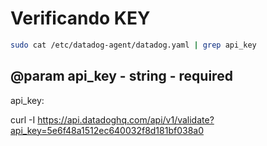 # Verificando KEY

```bash
sudo cat /etc/datadog-agent/datadog.yaml | grep api_key
```

## @param api_key - string - required
api_key: 

curl -I https://api.datadoghq.com/api/v1/validate?api_key=5e6f48a1512ec640032f8d181bf038a0